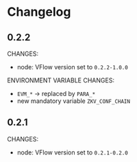 # Changelog
**0.2.2**
---

CHANGES:
* node: VFlow version set to `0.2.2-1.0.0`

ENVIRONMENT VARIABLE CHANGES:
* `EVM_*` → replaced by `PARA_*`
* new mandatory variable `ZKV_CONF_CHAIN`


**0.2.1**
---

CHANGES:
* node: VFlow version set to `0.2.1-0.2.0`
